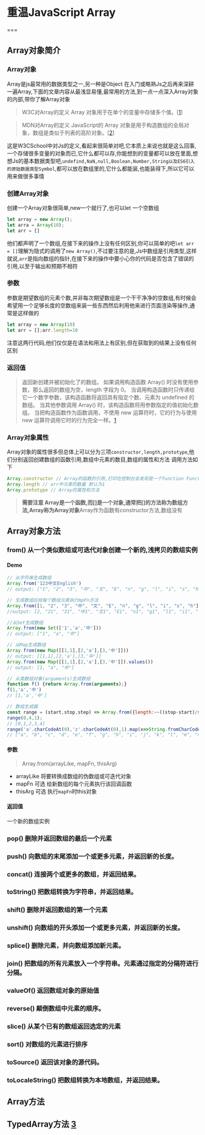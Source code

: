 
# 重温JavaScript Array

===

## Array对象简介

### Array对象

Array是js最常用的数据类型之一,另一种是Object 在入门或略熟Js之后再来深耕一遍Array,下面的文章内容从最浅显易懂,最常用的方法,到一点一点深入Array对象的内部,带你了解Array对象

>W3C对Array的定义 Array 对象用于在单个的变量中存储多个值。[[1]]

>MDN对Array的定义 JavaScript的 Array 对象是用于构造数组的全局对象，数组是类似于列表的高阶对象。[[2]]

这是W3CSchool中对Js的定义,看起来很简单对吧,它本质上来说也就是这么回事,一个存储很多变量的对象而已,它什么都可以存,你能想到的变量都可以放在里面,想想Js的基本数据类型吧,`undefind,NaN,null,Boolean,Number,String以及ES6引入的原始数据类型Symbol`,都可以放在数组里的,它什么都能装,也能装得下,所以它可以用来做很多事情

### 创建Array对象

创建一个Array对象很简单,new一个就行了,也可以let 一个空数组

```js
let array = new Array();
let arra = Array(10);
let arr = []
```

他们都声明了一个数组,在接下来的操作上没有任何区别,你可以简单的吧`let arr = []`理解为隐式的调用了`new Array()`,不过要注意的是,Js中数组是引用类型,这样就说,`arr`是指向数组的指针,在接下来的操作中要小心你的代码是否包含了错误的引用,以至于输出和预期不相符

### 参数

参数是期望数组的元素个数,并非每次期望数组是一个干干净净的空数组,有时候会希望用一个足够长度的空数组来装一些东西然后利用他来进行页面渲染等操作,通常是这样做的

```js
let array = new Array(10)
let arr = [];arr.length=10
```

注意这两行代码,他们仅仅是在语法和用法上有区别,但在获取到的结果上没有任何区别

### 返回值

>返回新创建并被初始化了的数组。
>如果调用构造函数 Array() 时没有使用参数，那么返回的数组为空，length 字段为 0。
>当调用构造函数时只传递给它一个数字参数，该构造函数将返回具有指定个数、元素为 undefined 的数组。
>当其他参数调用 Array() 时，该构造函数将用参数指定的值初始化数组。
>当把构造函数作为函数调用，不使用 new 运算符时，它的行为与使用 new 运算符调用它时的行为完全一样。[1]

### Array对象属性

Array对象的属性很多但总体上可以分为三项`constructor,length,prototype`,他们分别返回创建数组的函数引用,数组中元素的数目,数组的属性和方法
调用方法如下

```js
Array.constructor // Array的函数的引用,打印在控制台会发现是一个function Function()
Array.length // arr中元素的数量 默认为1
Array.prototype // Array的属性和方法
```

>**需要注意 Array是一个函数,而\[\]是一个对象,通常把\[\]的方法称为数组方法,Array称为Array对象**Array作为函数有constructor方法,数组没有

## Array对象方法

### from() 从一个类似数组或可迭代对象创建一个新的,浅拷贝的数组实例

#### Demo
```js
// 从字符串生成数组
Array.from('123中文English')
// output: ["1", "2", "3", "中", "文", "E", "n", "g", "l", "i", "s", "h"]

// 生成数组后给每个数组元素执行mpFn方法
Array.from([1, "2", "3", "中", "文", "E", "n", "g", "l", "i", "s", "h"],x=>x+1)
//output: [2, "21", "31", "中1", "文1", "E1", "n1", "g1", "l1", "i1", "s1", "h1"]

//从Set生成数组
Array.from(new Set(['1','a','中']))
// output: ["1", "a", "中"]

// 从Map生成数组
Array.from(new Map([[1,1],[2,'a'],[3,'中']]))
// output: [[1,1],[2,'a'],[3,'中']]
Array.from(new Map([[1,1],[2,'a'],[3,'中']]).values())
// output: [1, "a", "中"]

// 从类数组对象(arguments)生成数组
function f() {return Array.from(arguments);}
f(1,'a','中')
// [1,'a','中']

// 数组生成器
const range = (start,stop,step) => Array.from({length:~~((stop-start)/step) +1},(_,i)=>start+(i*step));
range(0,4,1);
// [0,1,2,3,4]
range('a'.charCodeAt(0),'z'.charCodeAt(0),1).map(x=>String.fromCharCode(x));
// ["a", "b", "c", "d", "e", "f", "g", "h", "i", "j", "k", "l", "m", "n", "o", "p", "q", "r", "s", "t", "u", "v", "w", "x", "y", "z"]
```

#### 参数
> Array.from(arrayLike, mapFn, thisArg)
* arrayLike 将要转换成数组的伪数组或可迭代对象
* mapFn 可选 给新数组的每个元素执行该回调函数
* thisArg 可选 执行`mapFn`时this对象

#### 返回值

一个新的数组实例

### pop() 	删除并返回数组的最后一个元素

### push() 	向数组的末尾添加一个或更多元素，并返回新的长度。

### concat() 	连接两个或更多的数组，并返回结果。

### toString() 	把数组转换为字符串，并返回结果。

### shift() 	删除并返回数组的第一个元素

### unshift() 	向数组的开头添加一个或更多元素，并返回新的长度。


### splice() 	删除元素，并向数组添加新元素。
### join() 	把数组的所有元素放入一个字符串。元素通过指定的分隔符进行分隔。

### valueOf() 	返回数组对象的原始值

### reverse() 	颠倒数组中元素的顺序。

### slice() 	从某个已有的数组返回选定的元素

### sort() 	对数组的元素进行排序

### toSource() 	返回该对象的源代码。

### toLocaleString() 	把数组转换为本地数组，并返回结果。

## Array方法

## TypedArray方法 [3]

<!-- W3C.[J].w3school.JavaScript Array 对象.2019(01) -->
[1]:https://www.w3school.com.cn/jsref/jsref_obj_array.asp
[2]:https://developer.mozilla.org/zh-CN/docs/Web/JavaScript/Reference/Global_Objects/Array
[3]:https://developer.mozilla.org/zh-CN/docs/Web/JavaScript/Reference/Global_Objects/TypedArray